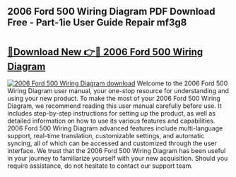 ## 2006 Ford 500 Wiring Diagram PDF Download Free - Part-1ie User Guide Repair mf3g8

# <h2><a href="http://dfhlimx.blite.top/?on=2006+Ford+500+Wiring+Diagram">🔗Download New 👉🔴 2006 Ford 500 Wiring Diagram</a></h2>

[![2006 Ford 500 Wiring Diagram download](https://i.imgur.com/lujVjoI.png)](http://dfhlimx.blite.top/?on=2006+Ford+500+Wiring+Diagram)
Welcome to the 2006 Ford 500 Wiring Diagram user manual, your one-stop resource for understanding and using your new product. To make the most of your 2006 Ford 500 Wiring Diagram, we recommend reading this user manual carefully before use. It includes step-by-step instructions for setting up the product, as well as detailed information on how to use its various features and capabilities. 2006 Ford 500 Wiring Diagram advanced features include multi-language support, real-time translation, customizable settings, and automatic syncing, all of which can be accessed and customized through the user interface. We trust that the 2006 Ford 500 Wiring Diagram has been useful in your journey to familiarize yourself with your new acquisition. Should you require assistance, do not hesitate to contact our support team.
